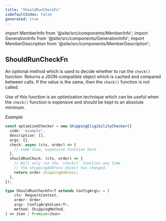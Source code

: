 ```yaml
---
title: "ShouldRunCheckFn"
isDefaultIndex: false
generated: true
---
```

<!-- This file was generated from the Vendure source. Do not modify. Instead, re-run the "docs:build" script -->
import MemberInfo from '@site/src/components/MemberInfo';
import GenerationInfo from '@site/src/components/GenerationInfo';
import MemberDescription from '@site/src/components/MemberDescription';


## ShouldRunCheckFn

<GenerationInfo sourceFile="packages/core/src/config/shipping-method/shipping-eligibility-checker.ts" sourceLine="173" packageName="@vendure/core" />

An optional method which is used to decide whether to run the `check()` function.
Returns a JSON-compatible object which is cached and compared between calls.
If the value is the same, then the `check()` function is not called.

Use of this function is an optimization technique which can be useful when
the `check()` function is expensive and should be kept to an absolute minimum.

*Example*

```ts
const optimizedChecker = new ShippingEligibilityChecker({
  code: 'example',
  description: [],
  args: {},
  check: async (ctx, order) => {
    // some slow, expensive function here
  },
  shouldRunCheck: (ctx, order) => {
    // Will only run the `check()` function any time
    // the shippingAddress object has changed.
    return order.shippingAddress;
  },
});
```

```ts title="Signature"
type ShouldRunCheckFn<T extends ConfigArgs> = (
    ctx: RequestContext,
    order: Order,
    args: ConfigArgValues<T>,
    method: ShippingMethod,
) => Json | Promise<Json>
```
